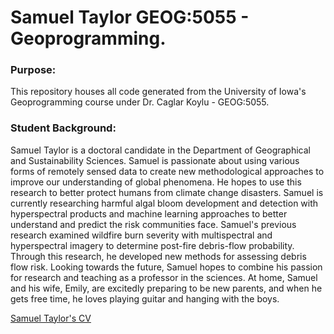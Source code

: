 # Samuel Taylor GEOG:5055 - Geoprogramming.


### Purpose:
This repository houses all code generated from the University of Iowa's Geoprogramming course under Dr. Caglar Koylu - GEOG:5055.

### Student Background:
Samuel Taylor is a doctoral candidate in the Department of Geographical and Sustainability Sciences. Samuel is passionate about using various forms of remotely sensed data to create new methodological approaches to improve our understanding of global phenomena. He hopes to use this research to better protect humans from climate change disasters. Samuel is currently researching harmful algal bloom development and detection with hyperspectral products and machine learning approaches to better understand and predict the risk communities face. Samuel's previous research examined wildfire burn severity with multispectral and hyperspectral imagery to determine post-fire debris-flow probability. Through this research, he developed new methods for assessing debris flow risk. Looking towards the future, Samuel hopes to combine his passion for research and teaching as a professor in the sciences. At home, Samuel and his wife, Emily, are excitedly preparing to be new parents, and when he gets free time, he loves playing guitar and hanging with the boys. 

[Samuel Taylor's CV](/files/Samuel_Taylor_CV_4_12_24.pdf)